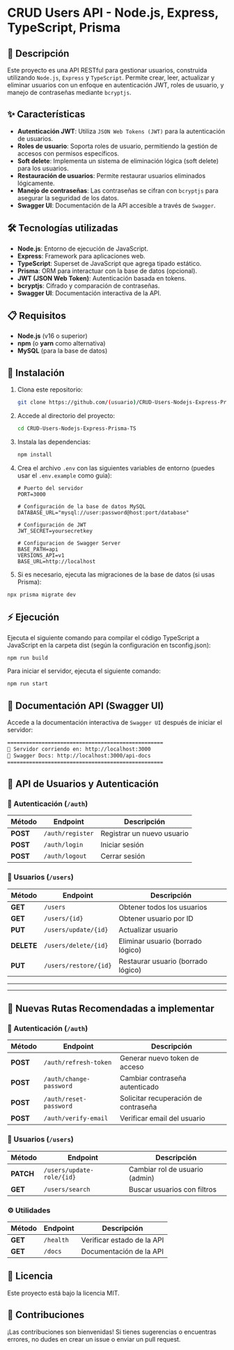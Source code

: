 # **CRUD Users API - Node.js, Express, TypeScript, Prisma**

## 📜 **Descripción**

Este proyecto es una API RESTful para gestionar usuarios, construida utilizando `Node.js`, `Express` y `TypeScript`. Permite crear, leer, actualizar y eliminar usuarios con un enfoque en autenticación JWT, roles de usuario, y manejo de contraseñas mediante `bcryptjs`.

## ✨ **Características**

- **Autenticación JWT**: Utiliza `JSON Web Tokens (JWT)` para la autenticación de usuarios.
- **Roles de usuario**: Soporta roles de usuario, permitiendo la gestión de accesos con permisos específicos.
- **Soft delete**: Implementa un sistema de eliminación lógica (soft delete) para los usuarios.
- **Restauración de usuarios**: Permite restaurar usuarios eliminados lógicamente.
- **Manejo de contraseñas**: Las contraseñas se cifran con `bcryptjs` para asegurar la seguridad de los datos.
- **Swagger UI**: Documentación de la API accesible a través de `Swagger`.

## 🛠️ **Tecnologías utilizadas**

- **Node.js**: Entorno de ejecución de JavaScript.
- **Express**: Framework para aplicaciones web.
- **TypeScript**: Superset de JavaScript que agrega tipado estático.
- **Prisma**: ORM para interactuar con la base de datos (opcional).
- **JWT (JSON Web Token)**: Autenticación basada en tokens.
- **bcryptjs**: Cifrado y comparación de contraseñas.
- **Swagger UI**: Documentación interactiva de la API.

## 📋 **Requisitos**

- **Node.js** (v16 o superior)
- **npm** (o **yarn** como alternativa)
- **MySQL** (para la base de datos)

## 🚀 **Instalación**

1. Clona este repositorio:

   ```bash
   git clone https://github.com/(usuario)/CRUD-Users-Nodejs-Express-Prisma-TS.git
   ```

2. Accede al directorio del proyecto:

   ```bash
   cd CRUD-Users-Nodejs-Express-Prisma-TS
   ```

3. Instala las dependencias:

   ```bash
   npm install
   ```

4. Crea el archivo `.env` con las siguientes variables de entorno (puedes usar el `.env.example` como guia):

   ```env
   # Puerto del servidor
   PORT=3000

   # Configuración de la base de datos MySQL
   DATABASE_URL="mysql://user:password@host:port/database"

   # Configuración de JWT
   JWT_SECRET=yoursecretkey

   # Configuracion de Swagger Server
   BASE_PATH=api
   VERSIONS_API=v1
   BASE_URL=http://localhost
   ```

5. Si es necesario, ejecuta las migraciones de la base de datos (si usas Prisma):

```bash
npx prisma migrate dev
```

## ⚡ **Ejecución**

Ejecuta el siguiente comando para compilar el código TypeScript a JavaScript en la carpeta dist (según la configuración en tsconfig.json):

```bash
npm run build
```

Para iniciar el servidor, ejecuta el siguiente comando:

```bash
npm run start
```

## 📃 **Documentación API (Swagger UI)**

Accede a la documentación interactiva de `Swagger UI` después de iniciar el servidor:

```bash
==================================================
🚀 Servidor corriendo en: http://localhost:3000
📃 Swagger Docs: http://localhost:3000/api-docs
==================================================
```

## 📌 API de Usuarios y Autenticación

### 🔐 Autenticación (`/auth`)

| Método   | Endpoint         | Descripción                |
| -------- | ---------------- | -------------------------- |
| **POST** | `/auth/register` | Registrar un nuevo usuario |
| **POST** | `/auth/login`    | Iniciar sesión             |
| **POST** | `/auth/logout`   | Cerrar sesión              |

### 👤 Usuarios (`/users`)

| Método     | Endpoint              | Descripción                        |
| ---------- | --------------------- | ---------------------------------- |
| **GET**    | `/users`              | Obtener todos los usuarios         |
| **GET**    | `/users/{id}`         | Obtener usuario por ID             |
| **PUT**    | `/users/update/{id}`  | Actualizar usuario                 |
| **DELETE** | `/users/delete/{id}`  | Eliminar usuario (borrado lógico)  |
| **PUT**    | `/users/restore/{id}` | Restaurar usuario (borrado lógico) |

---

---

## 📌 Nuevas Rutas Recomendadas a implementar

### 🔐 Autenticación (`/auth`)

| Método   | Endpoint                | Descripción                          |
| -------- | ----------------------- | ------------------------------------ |
| **POST** | `/auth/refresh-token`   | Generar nuevo token de acceso        |
| **POST** | `/auth/change-password` | Cambiar contraseña autenticado       |
| **POST** | `/auth/reset-password`  | Solicitar recuperación de contraseña |
| **POST** | `/auth/verify-email`    | Verificar email del usuario          |

### 👤 Usuarios (`/users`)

| Método    | Endpoint                  | Descripción                    |
| --------- | ------------------------- | ------------------------------ |
| **PATCH** | `/users/update-role/{id}` | Cambiar rol de usuario (admin) |
| **GET**   | `/users/search`           | Buscar usuarios con filtros    |

### ⚙️ Utilidades

| Método  | Endpoint  | Descripción                |
| ------- | --------- | -------------------------- |
| **GET** | `/health` | Verificar estado de la API |
| **GET** | `/docs`   | Documentación de la API    |

## 📝 **Licencia**

Este proyecto está bajo la licencia MIT.

## 🌟 Contribuciones

¡Las contribuciones son bienvenidas! Si tienes sugerencias o encuentras errores, no dudes en crear un issue o enviar un pull request.
